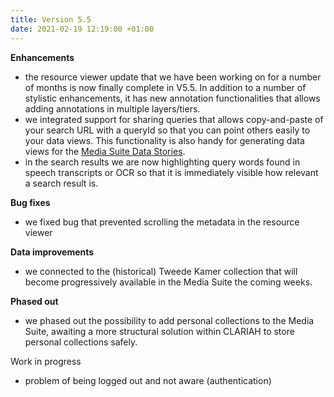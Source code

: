 ```yaml
---
title: Version 5.5
date: 2021-02-19 12:19:00 +01:00
---
```


**Enhancements**

* the resource viewer update that we have been working on for a number of months is now finally complete in V5.5. In addition to a number of stylistic enhancements, it has new annotation functionalities that allows adding annotations in multiple layers/tiers.
* we integrated support for sharing queries that allows copy-and-paste of your search URL with a queryId so that you can point others easily to your data views. This functionality is also handy for generating data views for the [Media Suite Data Stories](https://mediasuitedatastories.clariah.nl/).
* in the search results we are now highlighting query words found in speech transcripts or OCR so that it is immediately visible how relevant a search result is.     

**Bug fixes**

* we fixed bug that prevented scrolling the metadata in the resource viewer

**Data improvements**

* we connected to the (historical) Tweede Kamer collection that will become progressively available in the Media Suite the coming weeks. 


**Phased out**

* we phased out the possibility to add personal collections to the Media Suite, awaiting a more structural solution within CLARIAH to store personal collections safely. 


Work in progress 
- problem of being logged out and not aware (authentication)